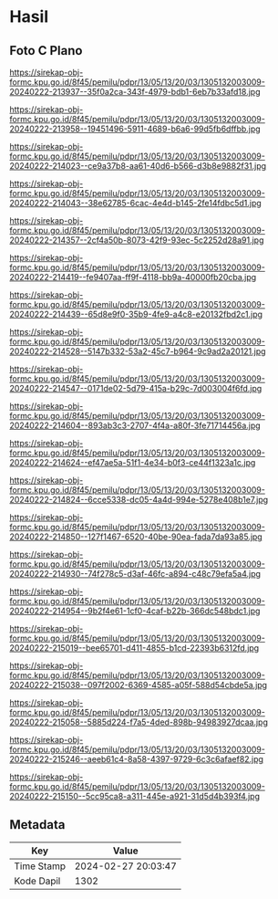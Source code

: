 # Hasil

## Foto C Plano

https://sirekap-obj-formc.kpu.go.id/8f45/pemilu/pdpr/13/05/13/20/03/1305132003009-20240222-213937--35f0a2ca-343f-4979-bdb1-6eb7b33afd18.jpg

https://sirekap-obj-formc.kpu.go.id/8f45/pemilu/pdpr/13/05/13/20/03/1305132003009-20240222-213958--19451496-5911-4689-b6a6-99d5fb6dffbb.jpg

https://sirekap-obj-formc.kpu.go.id/8f45/pemilu/pdpr/13/05/13/20/03/1305132003009-20240222-214023--ce9a37b8-aa61-40d6-b566-d3b8e9882f31.jpg

https://sirekap-obj-formc.kpu.go.id/8f45/pemilu/pdpr/13/05/13/20/03/1305132003009-20240222-214043--38e62785-6cac-4e4d-b145-2fe14fdbc5d1.jpg

https://sirekap-obj-formc.kpu.go.id/8f45/pemilu/pdpr/13/05/13/20/03/1305132003009-20240222-214357--2cf4a50b-8073-42f9-93ec-5c2252d28a91.jpg

https://sirekap-obj-formc.kpu.go.id/8f45/pemilu/pdpr/13/05/13/20/03/1305132003009-20240222-214419--fe9407aa-ff9f-4118-bb9a-40000fb20cba.jpg

https://sirekap-obj-formc.kpu.go.id/8f45/pemilu/pdpr/13/05/13/20/03/1305132003009-20240222-214439--65d8e9f0-35b9-4fe9-a4c8-e20132fbd2c1.jpg

https://sirekap-obj-formc.kpu.go.id/8f45/pemilu/pdpr/13/05/13/20/03/1305132003009-20240222-214528--5147b332-53a2-45c7-b964-9c9ad2a20121.jpg

https://sirekap-obj-formc.kpu.go.id/8f45/pemilu/pdpr/13/05/13/20/03/1305132003009-20240222-214547--0171de02-5d79-415a-b29c-7d003004f6fd.jpg

https://sirekap-obj-formc.kpu.go.id/8f45/pemilu/pdpr/13/05/13/20/03/1305132003009-20240222-214604--893ab3c3-2707-4f4a-a80f-3fe71714456a.jpg

https://sirekap-obj-formc.kpu.go.id/8f45/pemilu/pdpr/13/05/13/20/03/1305132003009-20240222-214624--ef47ae5a-51f1-4e34-b0f3-ce44f1323a1c.jpg

https://sirekap-obj-formc.kpu.go.id/8f45/pemilu/pdpr/13/05/13/20/03/1305132003009-20240222-214824--6cce5338-dc05-4a4d-994e-5278e408b1e7.jpg

https://sirekap-obj-formc.kpu.go.id/8f45/pemilu/pdpr/13/05/13/20/03/1305132003009-20240222-214850--127f1467-6520-40be-90ea-fada7da93a85.jpg

https://sirekap-obj-formc.kpu.go.id/8f45/pemilu/pdpr/13/05/13/20/03/1305132003009-20240222-214930--74f278c5-d3af-46fc-a894-c48c79efa5a4.jpg

https://sirekap-obj-formc.kpu.go.id/8f45/pemilu/pdpr/13/05/13/20/03/1305132003009-20240222-214954--9b2f4e61-1cf0-4caf-b22b-366dc548bdc1.jpg

https://sirekap-obj-formc.kpu.go.id/8f45/pemilu/pdpr/13/05/13/20/03/1305132003009-20240222-215019--bee65701-d411-4855-b1cd-22393b6312fd.jpg

https://sirekap-obj-formc.kpu.go.id/8f45/pemilu/pdpr/13/05/13/20/03/1305132003009-20240222-215038--097f2002-6369-4585-a05f-588d54cbde5a.jpg

https://sirekap-obj-formc.kpu.go.id/8f45/pemilu/pdpr/13/05/13/20/03/1305132003009-20240222-215058--5885d224-f7a5-4ded-898b-94983927dcaa.jpg

https://sirekap-obj-formc.kpu.go.id/8f45/pemilu/pdpr/13/05/13/20/03/1305132003009-20240222-215246--aeeb61c4-8a58-4397-9729-6c3c6afaef82.jpg

https://sirekap-obj-formc.kpu.go.id/8f45/pemilu/pdpr/13/05/13/20/03/1305132003009-20240222-215150--5cc95ca8-a311-445e-a921-31d5d4b393f4.jpg


## Metadata

| Key        | Value               |
| ---------- | ------------------- |
| Time Stamp | 2024-02-27 20:03:47 |
| Kode Dapil | 1302                |



